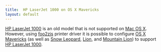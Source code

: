```yaml
---
title:  HP LaserJet 1000 on OS X Mavericks
layout: default
---
```


[HP LaserJet 1000](http://h20565.www2.hp.com/portal/site/hpsc/template.PAGE/public/psi/swdHome?sp4ts.oid=45675&ac.admitted=1406812827187.876444892.492883150) is an old model that is not supported on [Mac OS X](https://www.apple.com/osx/). However, using [foo2zjs](http://foo2zjs.rkkda.com/) printer driver it is possible to configure [OS X Mavericks](https://www.apple.com/osx/) (as well as [Snow Leopard](http://www.apple.com/support/snowleopard/), [Lion](http://www.apple.com/support/lion/), and [Mountain Lion](http://www.apple.com/support/osx/mountainlion/)) to support [HP LaserJet 1000](http://h20565.www2.hp.com/portal/site/hpsc/template.PAGE/public/psi/swdHome?sp4ts.oid=45675&ac.admitted=1406812827187.876444892.492883150).
